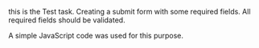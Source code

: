 this is the Test task.
Creating a submit form with some required fields.
All required fields should be validated.

A simple JavaScript code was used for this purpose.
